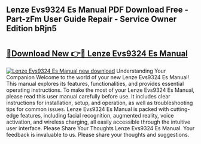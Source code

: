 ## Lenze Evs9324 Es Manual PDF Download Free - Part-zFm User Guide Repair - Service Owner Edition bRjn5

# <h2><a href="http://bc148.oget.top/?id=Lenze+Evs9324+Es+Manual">🔗Download New 👉🔴 Lenze Evs9324 Es Manual</a></h2>

[![Lenze Evs9324 Es Manual new download](https://i.imgur.com/5g1atiW.png)](http://bc148.oget.top/?id=Lenze+Evs9324+Es+Manual)
Understanding Your Companion Welcome to the world of your new Lenze Evs9324 Es Manual! This manual explores its features, functionalities, and provides essential operating instructions. To make the most of your Lenze Evs9324 Es Manual, please read this user manual carefully before use. It includes clear instructions for installation, setup, and operation, as well as troubleshooting tips for common issues. Lenze Evs9324 Es Manual is packed with cutting-edge features, including facial recognition, augmented reality, voice activation, and wireless charging, all easily accessible through the intuitive user interface. Please Share Your Thoughts Lenze Evs9324 Es Manual. Your feedback is invaluable to us. Please share your thoughts and suggestions.
